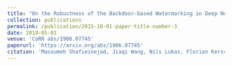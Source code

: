 ```yaml
---
title: "On the Robustness of the Backdoor-based Watermarking in Deep Neural Networks"
collection: publications
permalink: /publication/2015-10-01-paper-title-number-3
date: 2019-05-01
venue: 'CoRR abs/1906.07745'
paperurl: 'https://arxiv.org/abs/1906.07745'
citation: 'Masoumeh Shafieinejad, Jiaqi Wang, Nils Lukas, Florian Kerschbaum, On the Robustness of the Backdoor-based Watermarking in Deep Neural Networks. CoRR abs/1906.07745 (2019)'
---
```

